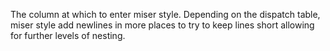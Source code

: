 The column at which to enter miser style. Depending on the dispatch table, 
miser style add newlines in more places to try to keep lines short allowing for further 
levels of nesting.